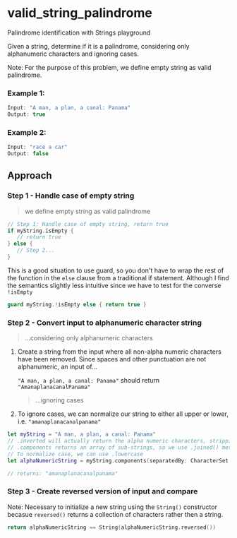 # valid_string_palindrome
Palindrome identification with Strings playground

Given a string, determine if it is a palindrome, considering only alphanumeric characters and ignoring cases.

Note: For the purpose of this problem, we define empty string as valid palindrome.

### Example 1:

```swift
Input: "A man, a plan, a canal: Panama"
Output: true
```

### Example 2:

```swift
Input: "race a car"
Output: false
```

## Approach

### Step 1 - Handle case of empty string
> we define empty string as valid palindrome

```swift
// Step 1: Handle case of empty string, return true
if myString.isEmpty {
   // return true
} else {
   // Step 2...
}
```

This is a good situation to use guard, so you don't have to wrap the rest of the function in the `else` clause from a traditional if statement. Although I find the semantics slightly less intuitive since we have to test for the converse `!isEmpty`

```swift
guard myString.!isEmpty else { return true }
```

### Step 2 - Convert input to alphanumeric character string

>...considering only alphanumeric characters

1. Create a string from the input where all non-alpha numeric characters have been removed. Since spaces and other punctuation are not alphanumeric, an input of...

    `"A man, a plan, a canal: Panama"` should return `"AmanaplanacanalPanama"`

   > ...ignoring cases

1. To ignore cases, we can normalize our string to either all upper or lower, i.e.      `"amanaplanacanalpanama"`

```swift
let myString = "A man, a plan, a canal: Panama"
// .inverted will actually return the alpha numeric characters, stripping away non-aphanumeric
// .components returns an array of sub-strings, so we use .joined() method to concat array into single string
// To normalize case, we can use .lowercase
let alphaNumericString = myString.components(separatedBy: CharacterSet.alphanumerics.inverted).joined().lowercased()

// returns: "amanaplanacanalpanama"
```
### Step 3 - Create reversed version of input and compare

Note: Necessary to initialize a new string using the `String()` constructor becasue `reversed()` returns a collection of characters rather then a string. 

```swift
return alphaNumericString == String(alphaNumericString.reversed())
```



